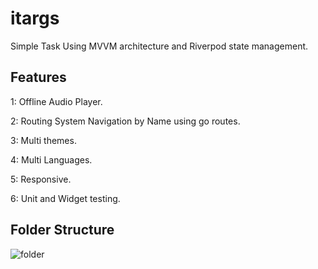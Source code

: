# itargs

Simple Task Using MVVM architecture and Riverpod state management.

## Features

1: Offline Audio Player.

2: Routing System Navigation by Name using go routes.

3: Multi themes.

4: Multi Languages.

5: Responsive.

6: Unit and Widget testing.


## Folder Structure

![folder](https://github.com/YousefSalahKassem/itargs/assets/91211054/242d8c61-909e-4274-8a91-34f9deb609ce)
